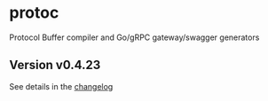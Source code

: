 # protoc
Protocol Buffer compiler and Go/gRPC gateway/swagger generators

## Version v0.4.23

See details in the [changelog](docs/CHANGELOG.md)
